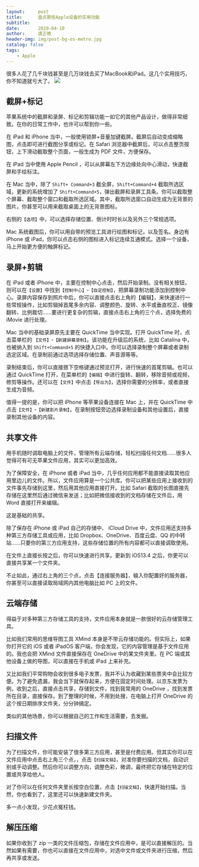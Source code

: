```yaml
---
layout:     post
title:      盘点那些Apple设备的实用功能
subtitle:   
date:       2020-04-10
author:     虞正皓
header-img: img/post-bg-os-metro.jpg
catalog: false
tags:
    - Apple
---
```

很多人花了几千块钱甚至是几万块钱去买了MacBook和iPad。这几个实用技巧，你不知道就亏大了。
![](https://tva1.sinaimg.cn/large/00831rSTly1gdofkhk0skj30b406ygmc.jpg)
 
## 截屏+标记

苹果系统中的截屏和录屏、标记和剪辑功能一如它的其他产品设计，做得非常细致。在你的日常工作中，也许可以帮到你一些。

在 iPad 和 iPhone 当中，一般使用锁屏+音量加键截屏。截屏后自动变成缩略图，点击即可进行截图分享或标记。在 Safari 浏览器中截屏后，可以点击整页按钮，上下滑动截取整个页面，一般生成为 PDF 文件，方便保存。
 
在 iPad 当中使用 Apple Pencil ，可以从屏幕左下方边缘处向中心滑动，快速截屏和手绘标注。
 
在 Mac 当中，除了 `Shift+ Command+3` 截全屏，`Shift+Command+4` 截取所选区域，更新的系统增加了 `Shift+Command+5`，弹出截屏和录屏工具条。你可以截取整个屏幕、截取整个窗口和截取所选区域。其中，截取所选窗口自动生成为无背景的图片。你甚至可以用来截取桌面上的无背景图标。
 
右侧的`【选项】`中，可以选择存储位置、倒计时时长以及另外三个常规选项。
 
Mac 系统截图后，你可以用自带的预览工具进行绘图和标记，以及签名。身边有 iPhone 或 iPad，你可以点击右侧的图标进入标记连续互通模式。选择一个设备，马上开始更方便的触屏标记。


## 录屏+剪辑

在 iPad 或者 iPhone 中，主要在控制中心点击，然后开始录制。没有相关按钮，则可以在`【设置】`中找到`【控制中心】`-`【自定控制】`，把屏幕录制功能添加到控制中心。录屏内容保存到照片中后，你可以直接点击右上角的【编辑】，来快速进行一些常规操作，比如剪辑掉首尾多余内容、调整颜色、旋转、水平或垂直校正、镜像翻转、比例裁切……要进行更复杂的剪辑，直接点击右上角的三个点，选择免费的 iMovie 进行处理。
 
Mac 当中的基础录屏原先主要在 QuickTime 当中实现。打开 QuickTime 时，点击菜单栏的 `【文件】`-`【新建屏幕录制】`。该功能在升级后的系统，比如 Catalina 中，也被纳入到 `Shift+Command+5` 的快捷入口中。你可以选择录制整个屏幕或者录制选定区域。在录制前通过选项选择存储位置、声音源等等。
 
录制结束后，你可以直接摁下空格键通过预览打开，进行快速的首尾剪辑。也可以通过 QuickTime 打开，在菜单栏的`【编辑】`中进行旋转、翻转，移除音频或视频，修剪等操作。还可以在`【文件】`中点击`【导出为】`，选择你需要的分辨率，或者直接生成为音频。
 
值得一提的是，你可以把 iPhone 等苹果设备连接在 Mac 上，并在 QuickTime 中点击`【文件】`-`【新建影片录制】`，在录制按钮旁边选择录制设备和其他设置后，直接录制其他设备的内容。

## 共享文件

用手机随时调取电脑上的文件，管理所有云端存储，轻松扫描任何文档……很多人觉得可有可无苹果文件应用，其实可以更加高效。

为了保障安全，在 iPhone 或者 iPad 当中，几乎任何应用都不能直接读取其他应用里边儿的文件。所以，文件应用算是一个公共库。你可以把某些应用上接收到的文件事先存储到这里，然后用其他应用直接打开。比如 Safari 截取的长图直接先存储在这里然后通过微信来发送；比如把微信接收到的文档存储在文件后，用 Word 直接打开来编辑。
 
这是基础的共享。
 
除了保存在 iPhone 或 iPad 自己的存储中、 iCloud Drive 中，文件应用还支持多种第三方存储工具或应用，比如 Dropbox、OneDrive、百度云盘、QQ 的中转站……只要你的第三方应用支持，这些存储位置的所有内容都可以直接调取使用。
 
在文件上直接长按之后，你可以快速进行共享。更新到 iOS13.4 之后，你更可以直接共享某一个文件夹。
 
不止如此，通过右上角的三个点，点击【连接服务器】，输入你配置好的服务器，你甚至可以直接读取局域网内其他电脑比如 PC 上的文件。

## 云端存储

得益于对多种第三方存储工具的支持，文件应用本身就是一款很好的云存储管理工具。
 
比如我们常用的思维导图工具 XMind 本身是不带云存储功能的。但实际上，如果你打开它的 iOS 或者 iPadOS 客户端，你会发现，它的内容管理是基于文件应用的。我也会把 XMind 文件直接保存在 OneDrive 中的某文件夹里。在 PC 端或其他设备上做的导图，可以直接在手机或 iPad 上来补充。
 
又比如我们平常购物会收到很多电子发票，我并不认为收藏到某些票夹中会比较方便。为了避免遗漏，我会当下就保存起来，方便在固定时间处理。以京东发票为例，收到之后，直接点击共享，存储到文件，找到我常用的 OneDrive ，找到发票所在目录，直接保存。到了整理的时候，不用到处搜，在电脑上打开 OneDrive 的这个按日期排序文件夹，分分钟搞定。
 
类似的其他场景，你可以根据自己的工作和生活需要，去发掘。


## 扫描文件
 
为了扫描文件，你可能安装了很多第三方应用，甚至是付费应用。但其实你可以在文件应用中点击右上角三个点，，点击`【扫描文稿】`，对准你要扫描的文档，自动识别或手动调整。然后你可以调整方向，调整色彩，微调，最终把它存储在特定的位置或共享给他人。
 
对了你可以在任何文件夹里长按空白位置，点击`【扫描文稿】`，快速开始扫描。当然，你也看到了，这里还可以快速新建文件夹。
 
多一点小发现，少花点冤枉钱。


## 解压压缩

如果你收到了 zip 一类的文件压缩包，存储在文件应用中，是可以直接解压的。当然如果有需要，你也可以直接在文件应用中，对选中文件或文件夹进行压缩，然后再共享或发送。